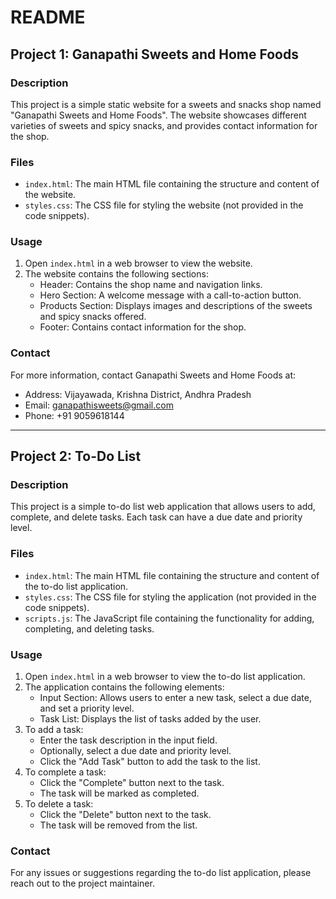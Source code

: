 # README

## Project 1: Ganapathi Sweets and Home Foods

### Description

This project is a simple static website for a sweets and snacks shop named "Ganapathi Sweets and Home Foods". The website showcases different varieties of sweets and spicy snacks, and provides contact information for the shop.

### Files

- `index.html`: The main HTML file containing the structure and content of the website.
- `styles.css`: The CSS file for styling the website (not provided in the code snippets).

### Usage

1. Open `index.html` in a web browser to view the website.
2. The website contains the following sections:
    - Header: Contains the shop name and navigation links.
    - Hero Section: A welcome message with a call-to-action button.
    - Products Section: Displays images and descriptions of the sweets and spicy snacks offered.
    - Footer: Contains contact information for the shop.

### Contact

For more information, contact Ganapathi Sweets and Home Foods at:
- Address: Vijayawada, Krishna District, Andhra Pradesh
- Email: ganapathisweets@gmail.com
- Phone: +91 9059618144

---

## Project 2: To-Do List

### Description

This project is a simple to-do list web application that allows users to add, complete, and delete tasks. Each task can have a due date and priority level.

### Files

- `index.html`: The main HTML file containing the structure and content of the to-do list application.
- `styles.css`: The CSS file for styling the application (not provided in the code snippets).
- `scripts.js`: The JavaScript file containing the functionality for adding, completing, and deleting tasks.

### Usage

1. Open `index.html` in a web browser to view the to-do list application.
2. The application contains the following elements:
    - Input Section: Allows users to enter a new task, select a due date, and set a priority level.
    - Task List: Displays the list of tasks added by the user.
3. To add a task:
    - Enter the task description in the input field.
    - Optionally, select a due date and priority level.
    - Click the "Add Task" button to add the task to the list.
4. To complete a task:
    - Click the "Complete" button next to the task.
    - The task will be marked as completed.
5. To delete a task:
    - Click the "Delete" button next to the task.
    - The task will be removed from the list.

### Contact

For any issues or suggestions regarding the to-do list application, please reach out to the project maintainer.

